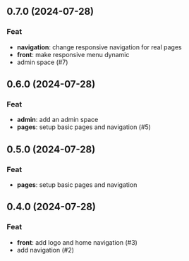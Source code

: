 ## 0.7.0 (2024-07-28)

### Feat

- **navigation**: change responsive navigation for real pages
- **front**: make responsive menu dynamic
- admin space (#7)

## 0.6.0 (2024-07-28)

### Feat

- **admin**: add an admin space
- **pages**: setup basic pages and navigation  (#5)

## 0.5.0 (2024-07-28)

### Feat

- **pages**: setup basic pages and navigation

## 0.4.0 (2024-07-28)

### Feat

- **front**: add logo and home navigation (#3)
- add navigation (#2)
